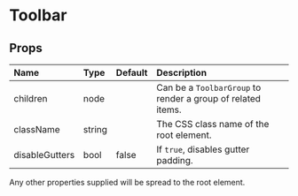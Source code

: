 Toolbar
=======



Props
-----

| Name | Type | Default | Description |
|:-----|:-----|:--------|:------------|
| children | node |  | Can be a `ToolbarGroup` to render a group of related items. |
| className | string |  | The CSS class name of the root element. |
| disableGutters | bool | false | If `true`, disables gutter padding. |

Any other properties supplied will be spread to the root element.
